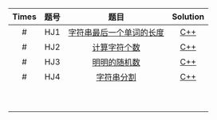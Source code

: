 | Times | 题号 |                             题目                             |       Solution       |
| :---: | :--: | :----------------------------------------------------------: | :------------------: |
|   #   | HJ1  | [字符串最后一个单词的长度](https://www.nowcoder.com/practice/8c949ea5f36f422594b306a2300315da?tpId=37&tqId=21224&rp=1&ru=%2Fta%2Fhuawei&qru=%2Fta%2Fhuawei%2Fquestion-ranking&tab=answerKey) | [C++](cpp/hj001.cpp) |
|   #   | HJ2  | [计算字符个数](https://www.nowcoder.com/practice/a35ce98431874e3a820dbe4b2d0508b1?tpId=37&tqId=21225&rp=1&ru=%2Fta%2Fhuawei&qru=%2Fta%2Fhuawei%2Fquestion-ranking&tab=answerKey) | [C++](cpp/hj002.cpp) |
|   #   | HJ3  | [明明的随机数](https://www.nowcoder.com/practice/3245215fffb84b7b81285493eae92ff0?tpId=37&tqId=21226&rp=1&ru=%2Fta%2Fhuawei&qru=%2Fta%2Fhuawei%2Fquestion-ranking&tab=answerKey) | [C++](cpp/hj003.cpp) |
|   #   | HJ4  | [字符串分割](https://www.nowcoder.com/practice/d9162298cb5a437aad722fccccaae8a7?tpId=37&tqId=21227&rp=1&ru=%2Fta%2Fhuawei&qru=%2Fta%2Fhuawei%2Fquestion-ranking&tab=answerKey) | [C++](cpp/hj004.cpp) |
|       |      |                                                              |                      |
|       |      |                                                              |                      |
|       |      |                                                              |                      |
|       |      |                                                              |                      |
|       |      |                                                              |                      |
|       |      |                                                              |                      |
|       |      |                                                              |                      |
|       |      |                                                              |                      |
|       |      |                                                              |                      |

